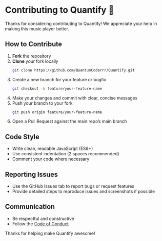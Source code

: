 # Contributing to Quantify 🎵

Thanks for considering contributing to Quantify! We appreciate your help in making this music player better.

## How to Contribute

1. **Fork** the repository  
2. **Clone** your fork locally  
   ```bash
   git clone https://github.com/QuantumCoderrr/Quantify.git

3. Create a new branch for your feature or bugfix
   ```bash
   git checkout -b feature/your-feature-name
   ```
4. Make your changes and commit with clear, concise messages
5. Push your branch to your fork
   ```bash
   git push origin feature/your-feature-name

6. Open a Pull Request against the main repo’s main branch

## Code Style

- Write clean, readable JavaScript (ES6+)  
- Use consistent indentation (2 spaces recommended)  
- Comment your code where necessary  

## Reporting Issues

- Use the GitHub Issues tab to report bugs or request features  
- Provide detailed steps to reproduce issues and screenshots if possible  

## Communication

- Be respectful and constructive  
- Follow the [Code of Conduct](CODE_OF_CONDUCT.md)  

Thanks for helping make Quantify awesome!
